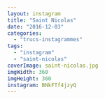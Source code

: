 ```yaml
---
layout: instagram
title: "Saint Nicolas"
date: "2016-12-03"
categories: 
  - "trucs-instagrammes"
tags: 
  - "instagram"
  - "saint-nicolas"
coverImage: saint-nicolas.jpg
imgWidth: 360
imgHeight: 360
instagram: BNkFTf4jzyQ
---
```

